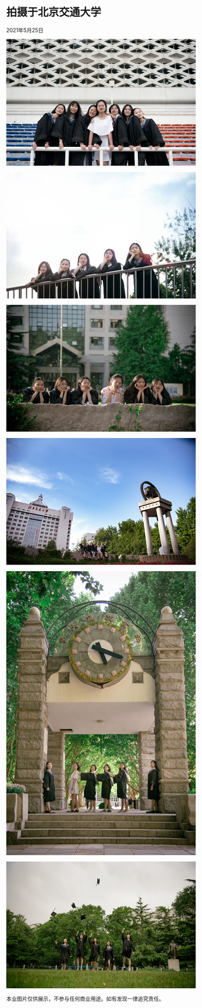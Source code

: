 # 拍摄于北京交通大学

2021年5月25日

![DSC0412-1](445.assets/DSC0412-1.jpg)

![DSC0385-1](445.assets/DSC0385-1.jpg)

![DSC0336-1](445.assets/DSC0336-1.jpg)

![DSC0323-1](445.assets/DSC0323-1.jpg)

![DSC0274-1](445.assets/DSC0274-1.jpg)

![DSC0178-1](445.assets/DSC0178-1.jpg)

本业图片仅供展示，不参与任何商业用途。如有发现一律追究责任。


